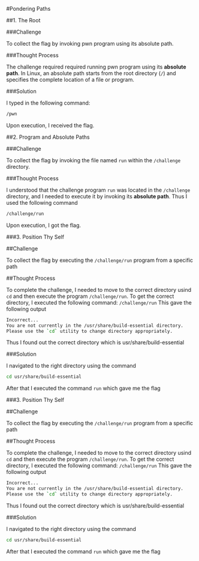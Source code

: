 #Pondering Paths

##1. The Root

###Challenge

To collect the flag by invoking pwn program using its absolute path.

###Thought Process

The challenge required required running pwn program using its **absolute path**. In Linux, an absolute path starts from the root directory (`/`) and specifies the complete location of a file or program.

###Solution

I typed in the following command: 
```bash
/pwn
```
Upon execution, I received the flag.

##2. Program and Absolute Paths

###Challenge

To collect the flag by invoking the file named `run` within the `/challenge` directory.

###Thought Process

I understood that the challenge program `run` was located in the `/challenge` directory, and I needed to execute it by invoking its **absolute path**. 
Thus I used the following command
```bash
/challenge/run
```
Upon execution, I got the flag.

###3. Position Thy Self

##Challenge

To collect the flag by executing the `/challenge/run` program from a specific path

##Thought Process

To complete the challenge, I needed to move to the correct directory usind `cd` and then execute the program `/challenge/run`. To get the correct directory, I executed the following command: 
`/challenge/run`
This gave the following output
```bash
Incorrect...
You are not currently in the /usr/share/build-essential directory.
Please use the `cd` utility to change directory appropriately.
```
Thus I found out the correct directory which is usr/share/build-essential

###Solution 

I navigated to the right directory using the command
```bash
cd usr/share/build-essential
```
After that I executed the command `run` which gave me the flag

###3. Position Thy Self

##Challenge

To collect the flag by executing the `/challenge/run` program from a specific path

##Thought Process

To complete the challenge, I needed to move to the correct directory usind `cd` and then execute the program `/challenge/run`. To get the correct directory, I executed the following command: 
`/challenge/run`
This gave the following output
```bash
Incorrect...
You are not currently in the /usr/share/build-essential directory.
Please use the `cd` utility to change directory appropriately.
```
Thus I found out the correct directory which is usr/share/build-essential

###Solution 

I navigated to the right directory using the command
```bash
cd usr/share/build-essential
```
After that I executed the command `run` which gave me the flag
